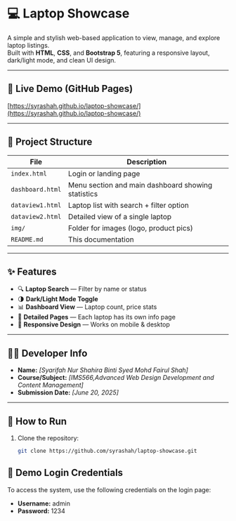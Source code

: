 # 💻 Laptop Showcase

A simple and stylish web-based application to view, manage, and explore laptop listings.  
Built with **HTML**, **CSS**, and **Bootstrap 5**, featuring a responsive layout, dark/light mode, and clean UI design.

---

## 🔗 Live Demo (GitHub Pages)
[https://syrashah.github.io/laptop-showcase/](https://syrashah.github.io/laptop-showcase/)

---

## 📁 Project Structure

| File             | Description                                        |
|------------------|----------------------------------------------------|
| `index.html`     | Login or landing page                              |
| `dashboard.html` | Menu section and main dashboard showing statistics |
| `dataview1.html` | Laptop list with search + filter option            |
| `dataview2.html` | Detailed view of a single laptop                   |
| `img/`           | Folder for images (logo, product pics)             |
| `README.md`      | This documentation                                 |

---

## ✨ Features

- 🔍 **Laptop Search** — Filter by name or status
- 🌗 **Dark/Light Mode Toggle**
- 📊 **Dashboard View** — Laptop count, price stats
- 🧾 **Detailed Pages** — Each laptop has its own info page
- 📱 **Responsive Design** — Works on mobile & desktop

---

## 🧑‍💻 Developer Info

- **Name:** _[Syarifah Nur Shahira Binti Syed Mohd Fairul Shah]_
- **Course/Subject:** _[IMS566,Advanced Web Design Development and Content Management]_
- **Submission Date:** _[June 20, 2025]_

---

## 🚀 How to Run

1. Clone the repository:
   ```bash
   git clone https://github.com/syrashah/laptop-showcase.git

## 🔐 Demo Login Credentials
To access the system, use the following credentials on the login page:

- **Username:** admin
- **Password:** 1234
